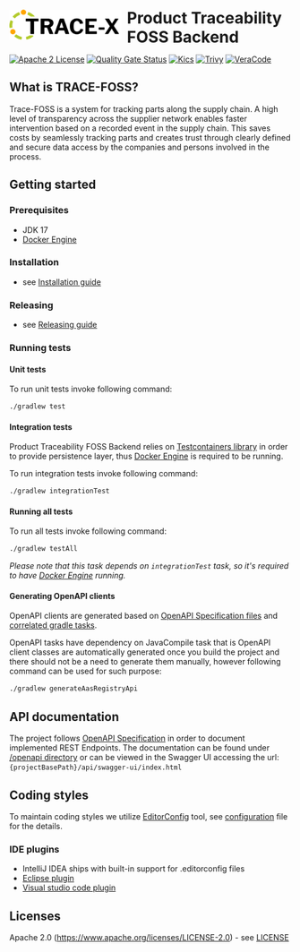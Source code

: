 <div style="display: flex; align-items: center;justify-content: center;align-content: center;">
   <img src="./docs/trace-x-logo.svg" alt="Product Traceability FOSS Backend (TRACE-FOSS)" style="width:200px;"/>
   <h1 style="margin: 10px 0 0 10px">Product Traceability FOSS Backend</h1>
</div>

[![Apache 2 License](https://img.shields.io/badge/License-Apache_2.0-blue.svg)](https://github.com/catenax-ng/product-traceability-foss-backend/blob/main/LICENSE)
[![Quality Gate Status](https://sonarcloud.io/api/project_badges/measure?project=catenax-ng_product-traceability-foss-backend&metric=alert_status)](https://sonarcloud.io/summary/new_code?id=catenax-ng_product-traceability-foss-backend)
[![Kics](https://github.com/catenax-ng/product-traceability-foss-backend/actions/workflows/kics.yml/badge.svg)](https://github.com/catenax-ng/product-traceability-foss-backend/actions/workflows/kics.yml)
[![Trivy](https://github.com/catenax-ng/product-traceability-foss-backend/actions/workflows/trivy.yml/badge.svg)](https://github.com/catenax-ng/product-traceability-foss-backend/actions/workflows/trivy.yml)
[![VeraCode](https://github.com/catenax-ng/product-traceability-foss-backend/actions/workflows/veracode.yaml/badge.svg)](https://github.com/catenax-ng/product-traceability-foss-backend/actions/workflows/veracode.yaml)


## What is TRACE-FOSS?

Trace-FOSS is a system for tracking parts along the supply chain. A high level of transparency across the supplier network enables faster intervention based on
a recorded event in the supply chain. This saves costs by seamlessly tracking parts and creates trust through clearly defined and secure data access by the companies and persons involved in the process.

## Getting started

### Prerequisites

* JDK 17
* [Docker Engine](https://docs.docker.com/engine/)

### Installation

* see [Installation guide](./docs/INSTALLATION.md)

### Releasing

* see [Releasing guide](./docs/RELEASE.md)

### Running tests

#### Unit tests

To run unit tests invoke following command:

```sh
./gradlew test
```

#### Integration tests

Product Traceability FOSS Backend relies on [Testcontainers library](https://www.testcontainers.org/) in order to provide
persistence layer, thus [Docker Engine](https://docs.docker.com/engine/) is required to be running.

To run integration tests invoke following command:

```sh
./gradlew integrationTest
```

#### Running all tests

To run all tests invoke following command:

```sh
./gradlew testAll
```

*Please note that this task depends on `integrationTest` task, so it's required to have [Docker Engine](https://docs.docker.com/engine/) running.*

#### Generating OpenAPI clients

OpenAPI clients are generated based on [OpenAPI Specification files](./openapi) and [correlated gradle tasks](build.gradle.kts).

OpenAPI tasks have dependency on JavaCompile task that is OpenAPI client classes are automatically generated once you build the project
and there should not be a need to generate them manually, however following command can be used for such purpose:

```sh
./gradlew generateAasRegistryApi
```

## API documentation
The project follows [OpenAPI Specification](https://swagger.io/specification/) in order to document implemented REST Endpoints. The documentation can be found under [/openapi directory](./openapi/product-traceability-foss-backend.json)
or can be viewed in the Swagger UI accessing the url: `{projectBasePath}/api/swagger-ui/index.html`

## Coding styles

To maintain coding styles we utilize [EditorConfig](https://editorconfig.org/) tool, see [configuration](.editorconfig)
file for the details.

### IDE plugins

* IntelliJ IDEA ships with built-in support for .editorconfig files
* [Eclipse plugin](https://github.com/ncjones/editorconfig-eclipse#readme)
* [Visual studio code plugin](https://marketplace.visualstudio.com/items?itemName=EditorConfig.EditorConfig)

## Licenses
Apache 2.0 (https://www.apache.org/licenses/LICENSE-2.0) - see [LICENSE](./LICENSE)

